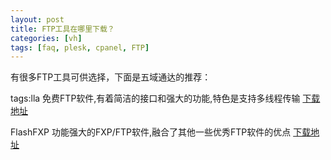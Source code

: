 ```yaml
---
layout: post
title: FTP工具在哪里下载？
categories: [vh]
tags: [faq, plesk, cpanel, FTP]
---
```

有很多FTP工具可供选择，下面是五域通达的推荐：

tags:lla
免费FTP软件,有着简洁的接口和强大的功能,特色是支持多线程传输
[下载地址](http://download.pchome.net/internet/ftp/12867.html)

FlashFXP
功能强大的FXP/FTP软件,融合了其他一些优秀FTP软件的优点
[下载地址](http://download.pchome.net/internet/ftp/4699.html)
